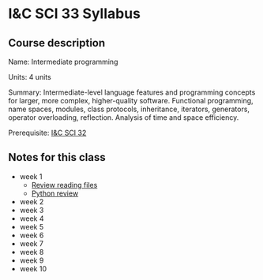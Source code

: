 # I&C SCI 33 Syllabus

## Course description

Name: Intermediate programming

Units: 4 units

Summary: Intermediate-level language features and programming concepts for larger, more complex, higher-quality software. Functional programming, name spaces, modules, class protocols, inheritance, iterators, generators, operator overloading, reflection. Analysis of time and space efficiency.

Prerequisite: [I&C SCI 32](../../winter-2020/ics-32/syllabus.md)

## Notes for this class

- week 1
	- [Review reading files](./week1/review-reading-files.md)
	- [Python review](./week1/python-review.md)
- week 2
- week 3
- week 4
- week 5
- week 6
- week 7
- week 8
- week 9
- week 10
